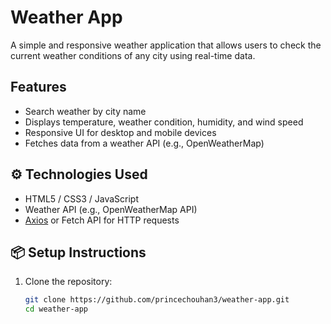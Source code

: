 # Weather App

A simple and responsive weather application that allows users to check the current weather conditions of any city using real-time data.

## Features

- Search weather by city name
- Displays temperature, weather condition, humidity, and wind speed
- Responsive UI for desktop and mobile devices
- Fetches data from a weather API (e.g., OpenWeatherMap)

## ⚙️ Technologies Used

- HTML5 / CSS3 / JavaScript
- Weather API (e.g., OpenWeatherMap API)
- [Axios](https://axios-http.com/) or Fetch API for HTTP requests
  

## 📦 Setup Instructions

1. Clone the repository:
   ```bash
   git clone https://github.com/princechouhan3/weather-app.git
   cd weather-app
